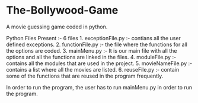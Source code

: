 # The-Bollywood-Game

A movie guessing game coded in python.

Python Files Present :- 6 files
        1. exceptionFile.py :- contians all the user defined exceptions.
        2. functionFile.py :-  the file where the functions for all the options are coded.
        3. mainMenu.py :- It is our main file with all the options and all the functions are linked in the files.
        4. moduleFile.py :- contains all the modules that are used in the project.
        5. movieNameFile.py :- contains a list where all the movies are listed.
        6. reuseFile.py :- contain some of the functions that are reused in the program frequently.
 
In order to run the program, the user has to run mainMenu.py in order to run the program.
